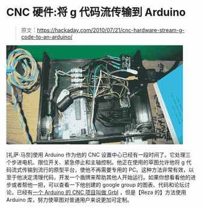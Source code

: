 # CNC 硬件:将 g 代码流传输到 Arduino

> 原文：<https://hackaday.com/2010/07/21/cnc-hardware-stream-g-code-to-an-arduino/>

![](img/7df5f029f903b1c40a1e7284bf008743.png "arduino-cnc-gcode-receiver")

[礼萨·马奈]使用 Arduino 作为他的 CNC 设置中心已经有一段时间了。它处理三个步进电机、限位开关、紧急停止和主轴控制。他正在使用的草图允许他将 g 代码流式传输到流行的原型平台，使他不再需要专用的 PC。这种方法非常有效，以至于他决定清理代码，开发一个盾牌来帮助其他人开始运行。如果你想看看他的进步或者帮他一把，可以查看一下他创建的 google group 的图表、代码和论坛讨论。已经有[一个 Arduino 的 CNC 项目叫做 Grbl](http://grbl.tumblr.com/) ，但是【Reza 的】方法使用 Arduino 库，努力使草图对普通用户来说更加可定制。